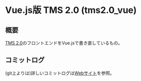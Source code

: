 # Vue.js版 TMS 2.0 (tms2.0_vue)

## 概要
[TMS 2.0](https://github.com/asaken1021/lit-tms2.0)のフロントエンドをVue.jsで書き直しているもの。

## コミットログ
(git上よりは)詳しいコミットログは[Webサイト](https://www.asaken1021.net/wordpress/index.php/category/lit-tms2-0-vue/)を参照。